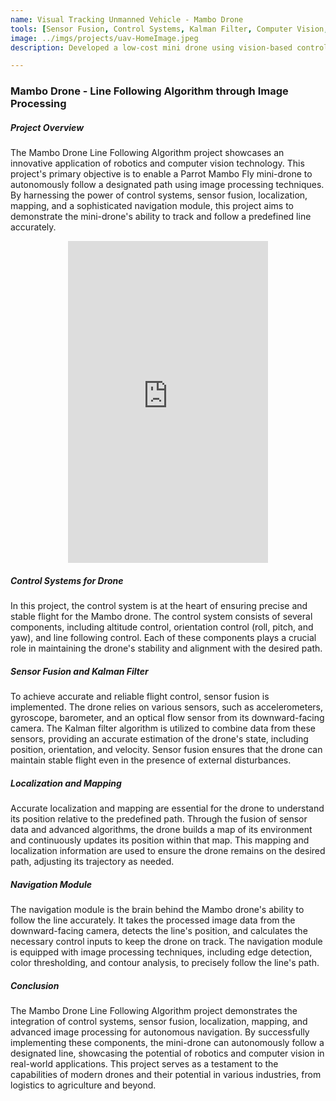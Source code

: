 ```yaml
---
name: Visual Tracking Unmanned Vehicle - Mambo Drone 
tools: [Sensor Fusion, Control Systems, Kalman Filter, Computer Vision, Matlab]
image: ../imgs/projects/uav-HomeImage.jpeg
description: Developed a low-cost mini drone using vision-based control and model-based software design, with rigorous testing and MATLAB-based implementation.

---
```



### Mambo Drone - Line Following Algorithm through Image Processing

##### Project Overview
The Mambo Drone Line Following Algorithm project showcases an innovative application of robotics and computer vision technology. This project's primary objective is to enable a Parrot Mambo Fly mini-drone to autonomously follow a designated path using image processing techniques. By harnessing the power of control systems, sensor fusion, localization, mapping, and a sophisticated navigation module, this project aims to demonstrate the mini-drone's ability to track and follow a predefined line accurately.
<div style="text-align: center;">
  <iframe width="320" height="515" src="https://youtube.com/embed/MADCy3qH31s?si=fOtMf02AwO2WgmiZ" title="YouTube video player" frameborder="0" allow="accelerometer; autoplay; clipboard-write; encrypted-media; gyroscope; picture-in-picture; web-share" allowfullscreen></iframe>
</div>

##### Control Systems for Drone
In this project, the control system is at the heart of ensuring precise and stable flight for the Mambo drone. The control system consists of several components, including altitude control, orientation control (roll, pitch, and yaw), and line following control. Each of these components plays a crucial role in maintaining the drone's stability and alignment with the desired path.

##### Sensor Fusion and Kalman Filter
To achieve accurate and reliable flight control, sensor fusion is implemented. The drone relies on various sensors, such as accelerometers, gyroscope, barometer, and an optical flow sensor from its downward-facing camera. The Kalman filter algorithm is utilized to combine data from these sensors, providing an accurate estimation of the drone's state, including position, orientation, and velocity. Sensor fusion ensures that the drone can maintain stable flight even in the presence of external disturbances.

##### Localization and Mapping
Accurate localization and mapping are essential for the drone to understand its position relative to the predefined path. Through the fusion of sensor data and advanced algorithms, the drone builds a map of its environment and continuously updates its position within that map. This mapping and localization information are used to ensure the drone remains on the desired path, adjusting its trajectory as needed.

##### Navigation Module
The navigation module is the brain behind the Mambo drone's ability to follow the line accurately. It takes the processed image data from the downward-facing camera, detects the line's position, and calculates the necessary control inputs to keep the drone on track. The navigation module is equipped with image processing techniques, including edge detection, color thresholding, and contour analysis, to precisely follow the line's path.



##### Conclusion
The Mambo Drone Line Following Algorithm project demonstrates the integration of control systems, sensor fusion, localization, mapping, and advanced image processing for autonomous navigation. By successfully implementing these components, the mini-drone can autonomously follow a designated line, showcasing the potential of robotics and computer vision in real-world applications. This project serves as a testament to the capabilities of modern drones and their potential in various industries, from logistics to agriculture and beyond.